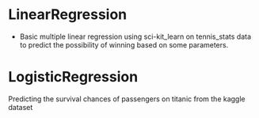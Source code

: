 # LinearRegression
  - Basic multiple linear regression using sci-kit_learn on tennis_stats data to predict the possibility of winning based on some parameters. 
# LogisticRegression
Predicting the survival chances of passengers on titanic from the kaggle dataset
